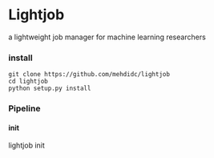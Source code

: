# Lightjob

a lightweight job manager for machine learning researchers

### install

```
git clone https://github.com/mehdidc/lightjob
cd lightjob
python setup.py install
```

### Pipeline

#### init

lightjob init


